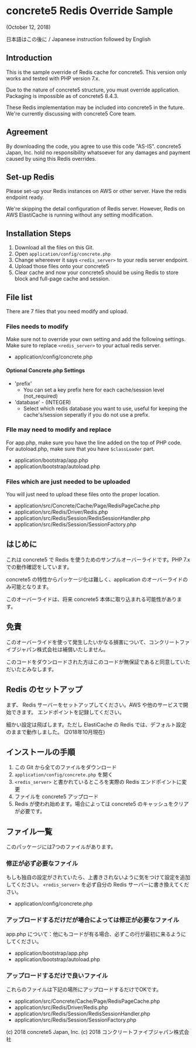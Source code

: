 # concrete5 Redis Override Sample

(October 12, 2018)

日本語はこの後に / Japanese instruction followed by English

## Introduction

This is the sample override of Redis cache for concrete5. This version only works and tested with PHP version 7.x.

Due to the nature of concrete5 structure, you must override application. Packaging is impossible as of concrete5 8.4.3.

These Redis implementation may be included into concrete5 in the future. We're currently discussing with concrete5 Core team.

## Agreement

By downloading the code, you agree to use this code "AS-IS". concrete5 Japan, Inc. hold no responsibility whatsoever for any damages and payment caused by using this Redis overrides.

## Set-up Redis

Please set-up your Redis instances on AWS or other server.
Have the redis endpoint ready.

We're skipping the detail configuration of Redis server. However, Redis on AWS ElastiCache is running without any setting modification.

## Installation Steps

1. Download all the files on this Git.
1. Open `application/config/concrete.php` 
1. Change whereever it says `<redis_server>` to
 your redis server endpoint.
1. Upload those files onto your concrete5
1. Clear cache and now your concrete5 should be using Redis to store block and full-page cache and session.


## File list

There are 7 files that you need modify and upload.

### Files needs to modify

Make sure not to override your own setting and add the following settings. Make sure to replace `<redis_server>` to your actual redis server.

- application/config/concrete.php

#### Optional Concrete.php Settings

- 'prefix'
    - You can set a key prefix here for each cache/session level (not_required)
- 'database' - (INTEGER)
    - Select which redis database you want to use, useful for keeping the cache's/session seperatly if you do not use a prefix.

### FIle may need to modify and replace

For app.php, make sure you have the line added on the top of PHP code.
For autoload.php, make sure that you have `$classLoader` part.

- application/bootstrap/app.php
- application/bootstrap/autoload.php

### Files which are just needed to be uploaded

You will just need to upload these files onto the proper location.

- application/src/Concrete/Cache/Page/RedisPageCache.php
- application/src/Redis/Driver/Redis.php
- application/src/Redis/Session/RedisSessionHandler.php
- application/src/Redis/Session/SessionFactory.php

## はじめに

これは concrete5 で Redis を使うためのサンプルオーバーライドです。PHP 7.x での動作確認をしています。

concrete5 の特性からパッケージ化は難しく、application のオーバーライドのみ可能となります。

このオーバーライドは、将来 concrete5 本体に取り込まれる可能性があります。

## 免責

このオーバーライドを使って発生したいかなる損害について、コンクリートファイブジャパン株式会社は補償いたしません。

このコードをダウンロードされた方はこのコードが無保証であると同意していただいたとみなします。

## Redis のセットアップ

まず、 Redis サーバーをセットアップしてください。AWS や他のサービスで開始できます。
エンドポイントを記録してください。

細かい設定は飛ばします。ただし ElastiCache の Redis では、デフォルト設定のままで動作しました。 (2018年10月現在)

## インストールの手順

1. この Git から全てのファイルをダウンロード
1. `application/config/concrete.php` を開く
1. `<redis_server>` と書かれているところを実際の Redis エンドポイントに変更
1. ファイルを concrete5 アップロード
1. Redis が使われ始めます。場合によっては concrete5 のキャッシュをクリアが必要です。


## ファイル一覧

このパッケージには7つのファイルがあります。

### 修正が必ず必要なファイル

もしも独自の設定がされていたら、上書きされないように気をつけて設定を追加してください。 `<redis_server>` を必ず自分の Redis サーバーに書き換えてください。

- application/config/concrete.php

### アップロードするだけだが場合によっては修正が必要なファイル

app.php について：他にもコードが有る場合、必ずこの行が最初に来るようにしてください。

- application/bootstrap/app.php
- application/bootstrap/autoload.php

### アップロードするだけで良いファイル

これらのファイルは下記の場所にアップロードするだけでOKです。

- application/src/Concrete/Cache/Page/RedisPageCache.php
- application/src/Redis/Driver/Redis.php
- application/src/Redis/Session/RedisSessionHandler.php
- application/src/Redis/Session/SessionFactory.php


(c) 2018 concrete5 Japan, Inc.
(c) 2018 コンクリートファイブジャパン株式会社